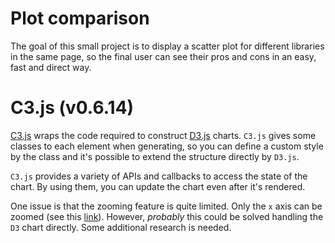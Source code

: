 # Plot comparison

The goal of this small project is to display a scatter plot for different libraries in the same page, so the final user can see their pros and cons in an easy, fast and direct way.


# C3.js (v0.6.14)

[C3.js](https://c3js.org/) wraps the code required to construct [D3.js](https://d3js.org/) charts.
`C3.js` gives some classes to each element when generating,
so you can define a custom style by the class and
it's possible to extend the structure directly by `D3.js`.

`C3.js` provides a variety of APIs and callbacks to access the state of the chart.
By using them, you can update the chart even after it's rendered.

One issue is that the zooming feature is quite limited.
Only the `x` axis can be zoomed (see this [link](https://github.com/c3js/c3/issues/630)).
However, *probably* this could be solved handling the `D3` chart directly.
Some additional research is needed.
